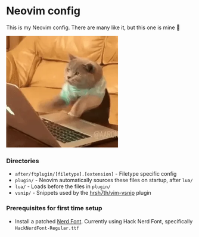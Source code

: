 # Neovim config

This is my Neovim config. There are many like it, but this one is mine 🫡

![](/cat.webp)

### Directories

- `after/ftplugin/[filetype].[extension]` - Filetype specific config
- `plugin/` - Neovim automatically sources these files on startup, after `lua/`
- `lua/` - Loads before the files in `plugin/`
- `vsnip/` - Snippets used by the [hrsh7th/vim-vsnip](https://github.com/hrsh7th/vim-vsnip) plugin

### Prerequisites for first time setup

- Install a patched [Nerd Font](https://www.nerdfonts.com/font-downloads). Currently using Hack Nerd Font, specifically `HackNerdFont-Regular.ttf`
